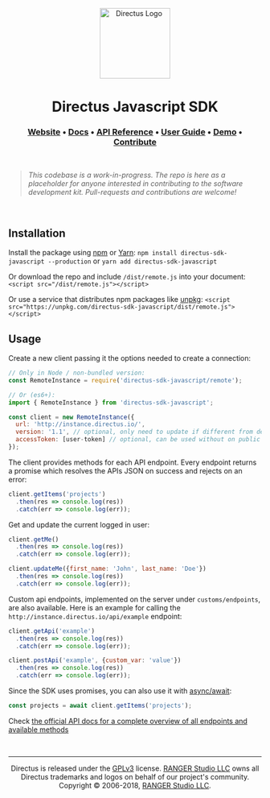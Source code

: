 <p align="center">
  <a href="https://directus.io" target="_blank" rel="noopener noreferrer">
    <img src="https://user-images.githubusercontent.com/522079/43096167-3a1b1118-8e86-11e8-9fb2-7b4e3b1368bc.png" width="140" alt="Directus Logo"/>
  </a>
</p>

<h1 align="center">
  Directus Javascript SDK
</h1>

<h3 align="center">
  <a href="https://directus.io">Website</a> • 
  <a href="https://docs.directus.io">Docs</a> • 
  <a href="https://docs.directus.io/api/reference.html">API Reference</a> • 
  <a href="https://docs.directus.io/app/user-guide.html">User Guide</a> • 
  <a href="https://directus.app">Demo</a> • 
  <a href="https://docs.directus.io/supporting-directus.html">Contribute</a>
</h3>

<p>&nbsp;</p>

> _This codebase is a work-in-progress. The repo is here as a placeholder for anyone interested in contributing to the software development kit. Pull-requests and contributions are welcome!_

<p>&nbsp;</p>

## Installation

Install the package using [npm](https://www.npmjs.com) or [Yarn](https://yarnpkg.com/):
`npm install directus-sdk-javascript --production` or `yarn add directus-sdk-javascript`

Or download the repo and include `/dist/remote.js` into your document:
`<script src="/dist/remote.js"></script>`

Or use a service that distributes npm packages like [unpkg](https://unpkg.org):
`<script src="https://unpkg.com/directus-sdk-javascript/dist/remote.js"></script>`

## Usage

Create a new client passing it the options needed to create a connection:

```javascript
// Only in Node / non-bundled version:
const RemoteInstance = require('directus-sdk-javascript/remote');

// Or (es6+):
import { RemoteInstance } from 'directus-sdk-javascript';

const client = new RemoteInstance({
  url: 'http://instance.directus.io/',
  version: '1.1', // optional, only need to update if different from default
  accessToken: [user-token] // optional, can be used without on public routes
});
```

The client provides methods for each API endpoint. Every endpoint returns a promise which resolves the APIs JSON on success and rejects on an error:

```javascript
client.getItems('projects')
  .then(res => console.log(res))
  .catch(err => console.log(err));
```


Get and update the current logged in user:

```javascript
client.getMe()
  .then(res => console.log(res))
  .catch(err => console.log(err));

client.updateMe({first_name: 'John', last_name: 'Doe'})
  .then(res => console.log(res))
  .catch(err => console.log(err));
```


Custom api endpoints, implemented on the server under `customs/endpoints`, are also available. Here is an example for calling the `http://instance.directus.io/api/example` endpoint:

```javascript
client.getApi('example')
  .then(res => console.log(res))
  .catch(err => console.log(err));

client.postApi('example', {custom_var: 'value'})
  .then(res => console.log(res))
  .catch(err => console.log(err));
```

Since the SDK uses promises, you can also use it with [async/await](https://www.youtube.com/watch?v=9YkUCxvaLEk):
```javascript
const projects = await client.getItems('projects');
```

Check [the official API docs for a complete overview of all endpoints and available methods](https://docs.directus.io/api/reference.html)

<p>&nbsp;</p>

----

<p align="center">
  Directus is released under the <a href="http://www.gnu.org/copyleft/gpl.html">GPLv3</a> license. <a href="http://rangerstudio.com">RANGER Studio LLC</a> owns all Directus trademarks and logos on behalf of our project's community. Copyright © 2006-2018, <a href="http://rangerstudio.com">RANGER Studio LLC</a>.
</p>
